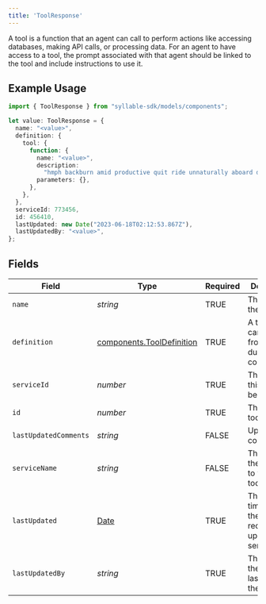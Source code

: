 ```yaml
---
title: 'ToolResponse'
---
```


A tool is a function that an agent can call to perform actions like accessing databases,
making API calls, or processing data. For an agent to have access to a tool, the prompt
associated with that agent should be linked to the tool and include instructions to use it.

## Example Usage

```typescript
import { ToolResponse } from "syllable-sdk/models/components";

let value: ToolResponse = {
  name: "<value>",
  definition: {
    tool: {
      function: {
        name: "<value>",
        description:
          "hmph backburn amid productive quit ride unnaturally aboard dead midst",
        parameters: {},
      },
    },
  },
  serviceId: 773456,
  id: 456410,
  lastUpdated: new Date("2023-06-18T02:12:53.867Z"),
  lastUpdatedBy: "<value>",
};
```

## Fields

| Field                                                                                         | Type                                                                                          | Required                                                                                      | Description                                                                                   |
| --------------------------------------------------------------------------------------------- | --------------------------------------------------------------------------------------------- | --------------------------------------------------------------------------------------------- | --------------------------------------------------------------------------------------------- |
| `name`                                                                                        | *string*                                                                                      | TRUE                                                                            | The name of the tool                                                                          |
| `definition`                                                                                  | [components.ToolDefinition](/sdk-docs/models/components/tooldefinition)                        | TRUE                                                                            | A tool that can be called from an LLM during the conversation.                                |
| `serviceId`                                                                                   | *number*                                                                                      | TRUE                                                                            | The service this tool belongs to                                                              |
| `id`                                                                                          | *number*                                                                                      | TRUE                                                                            | The ID of the tool                                                                            |
| `lastUpdatedComments`                                                                         | *string*                                                                                      | FALSE                                                                            | Update comments                                                                               |
| `serviceName`                                                                                 | *string*                                                                                      | FALSE                                                                            | The name of the service to which the tool belongs                                             |
| `lastUpdated`                                                                                 | [Date](https://developer.mozilla.org/en-US/docs/Web/JavaScript/Reference/Global_Objects/Date) | TRUE                                                                            | The timestamp of the most recent update to the service                                        |
| `lastUpdatedBy`                                                                               | *string*                                                                                      | TRUE                                                                            | The email of the user who last updated the tool                                               |